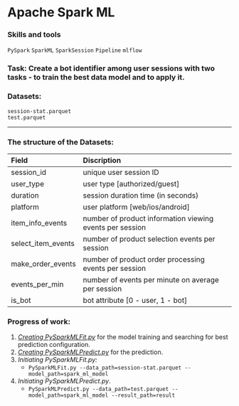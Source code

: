 # Apache Spark ML

### Skills and tools
`PySpark` `SparkML` `SparkSession` `Pipeline` `mlflow`                                               


### Task: Create a bot identifier among user sessions with two tasks - to train the best data model and to apply it.

### Datasets: 
    session-stat.parquet
    test.parquet

---
### The structure of the Datasets:

| Field               | Discription                                              |
|:--------------------|:---------------------------------------------------------|
| session_id          | unique user session ID                                   |
| user_type           | user type [authorized/guest]                             |
| duration            | session duration time (in seconds)                       |
| platform            | user platform [web/ios/android]                          |
| item_info_events    | number of product information viewing events per session |
| select_item_events  | number of product selection events per session           |
| make_order_events   | number of product order processing events per session    |
| events_per_min      | number of events per minute on average per session       |
| is_bot              | bot attribute [0 - user, 1 - bot]                        |

### Progress of work:
1. [*Creating PySparkMLFit.py*][1] for the model training and searching for best prediction configuration.
2. [*Creating PySparkMLPredict.py*][2] for the prediction.  
3. *Initiating PySparkMLFit.py:*
    * `PySparkMLFit.py --data_path=session-stat.parquet --model_path=spark_ml_model`
4. *Initiating PySparkMLPredict.py*. 
    * `PySparkMLPredict.py --data_path=test.parquet --model_path=spark_ml_model --result_path=result`
   
[1]:https://github.com/Amboss/apache_pyspark_ml/blob/master/scripts/PySparkFit.py
[2]:https://github.com/Amboss/apache_pyspark_ml/blob/master/scripts/PySparkPredict.py


